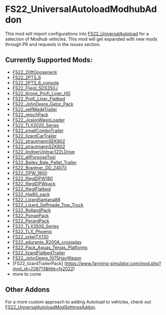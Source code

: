 # FS22_UniversalAutoloadModhubAddon
This mod will import configurations into [FS22_UniversalAutoload](https://github.com/loki79uk/FS22_UniversalAutoload) for a selection of Modhub vehicles.
This mod will get expanded with new mods through PR and requests in the issues section.

## Currently Supported Mods:
- [FS22_20ftGooseneck](https://farming-simulator.com/mod.php?mod_id=230225&title=fs2022)
- [FS22_2PTS_6](https://farming-simulator.com/mod.php?mod_id=230598&title=fs2022)
- [FS22_2PTS_6_console](https://farming-simulator.com/mod.php?mod_id=233370&title=fs2022)
- [FS22_Fliegl_SDS350J](https://farming-simulator.com/mod.php?mod_id=226313&title=fs2022)
- [FS22_Krone_Profi_Liner_HD](https://farming-simulator.com/mod.php?mod_id=233243&title=fs2022)
- [FS22_Profi_Liner_Flatbed](https://farming-simulator.com/mod.php?mod_id=227132&title=fs2022)
- [FS22_JohnDeere_Gator_Pack](https://farming-simulator.com/mod.php?mod_id=228440&title=fs2022)
- [FS22_selfMadeTrailer](https://farming-simulator.com/mod.php?mod_id=229132&title=fs2022)
- [FS22_reischPack](https://farming-simulator.com/mod.php?mod_id=224261&title=fs2022)
- [FS22_JoskinWagoLoader](https://farming-simulator.com/mod.php?mod_id=231477&title=fs2022)
- [FS22_TLX2020_Series](https://farming-simulator.com/mod.php?mod_id=228656&title=fs2022)
- [FS22_smallComboTrailer](https://farming-simulator.com/mod.php?mod_id=232221&title=fs2022)
- [FS22_lizardCarTrailer](https://farming-simulator.com/mod.php?mod_id=225214&title=fs2022)
- [FS22_strautmannSEK802](https://farming-simulator.com/mod.php?mod_id=223851&title=fs2022)
- [FS22_strautmannSZK802](https://farming-simulator.com/mod.php?mod_id=225699&title=fs2022)
- [FS22_lindnerUnitrac122LDrive](https://farming-simulator.com/mod.php?mod_id=239534&title=fs2022)
- [FS22_allPurposeTool](https://farming-simulator.com/mod.php?mod_id=227935&title=fs2022)
- [FS22_Bailey_Bale_Pallet_Trailer](https://farming-simulator.com/mod.php?mod_id=228030&title=fs2022)
- [FS22_Brantner_DD_24073](https://farming-simulator.com/mod.php?mod_id=227421&title=fs2022)
- [FS22_DPW_1800](https://farming-simulator.com/mod.php?mod_id=231490&title=fs2022)
- [FS22_flieglDPW180](https://farming-simulator.com/mod.php?mod_id=224967&title=fs2022)
- [FS22_flieglDPWpack](https://farming-simulator.com/mod.php?mod_id=225492&title=fs2022)
- [FS22_flieglFlatbed](https://farming-simulator.com/mod.php?mod_id=233995&title=fs2022)
- [FS22_Hw80_pack](https://farming-simulator.com/mod.php?mod_id=229524&title=fs2022)
- [FS22_LizardSantana88](https://farming-simulator.com/mod.php?mod_id=233087&title=fs2022)
- [FS22_Lizard_Selfmade_Tow_Truck](https://farming-simulator.com/mod.php?mod_id=233191&title=fs2022)
- [FS22_RollandPack](https://www.farming-simulator.com/mod.php?mod_id=225090&title=fs2022)
- [FS22_PongePack](https://www.farming-simulator.com/mod.php?mod_id=229558&title=fs2022)
- [FS22_PerardPack](https://www.farming-simulator.com/mod.php?mod_id=241424&title=fs2022)
- [FS22_TLX3500_Series](https://farming-simulator.com/mod.php?mod_id=242995&title=fs2022)
- [FS22_TLX_Phoenix](https://farming-simulator.com/mod.php?mod_id=234081&title=fs2022)
- [FS22_orkelTX130](https://farming-simulator.com/mod.php?mod_id=226465&title=fs2022)
- [FS22_adurante_R200A_crossplay](https://www.farming-simulator.com/mod.php?lang=en&country=au&mod_id=125088)
- [FS22_Pack_Aguas_Tenias_Platforms](https://www.farming-simulator.com/mod.php?mod_id=234121&title=fs2022)
- [FS22_lizardFlatbedTrailer](https://farming-simulator.com/mod.php?mod_id=241140&title=fs2022)
- [FS22_JohnDeere_1075HayWagon](https://farming-simulator.com/mod.php?mod_id=242834&title=fs2022)
- [FS22_lizardTrailerPack] (https://www.farming-simulator.com/mod.php?mod_id=226713&title=fs2022)
- more to come

## Other Addons
For a more custom approach to adding Autoload to vehicles, check out [FS22_UniversalAutoloadModSettingsAddon](https://github.com/ddewar/FS22_UniversalAutoloadModSettingsAddon).
